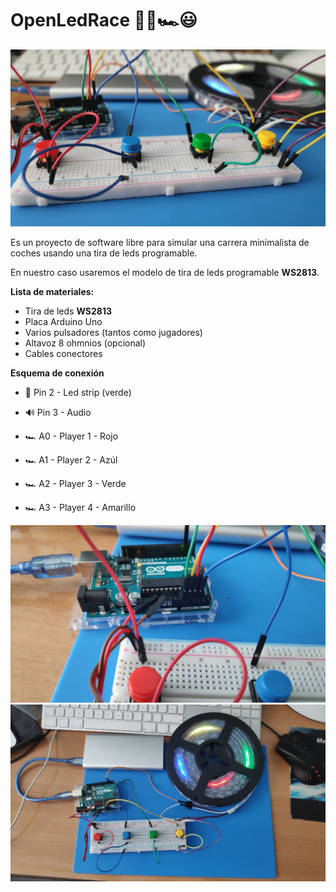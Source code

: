 # OpenLedRace 🤖🌈🏎😃

![Schematics](https://github.com/javimostoles/openledrace/blob/master/images/schematics_001.jpeg)

Es un proyecto de software libre para simular una carrera minimalista de coches usando una tira de leds programable. 

En nuestro caso usaremos el modelo de tira de leds programable **WS2813**.

**Lista de materiales:**

* Tira de leds  **WS2813**
* Placa Arduino Uno
* Varios pulsadores (tantos como jugadores)
* Altavoz 8 ohmnios (opcional)
* Cables conectores

**Esquema de conexión**

* 🌈 Pin 2 - Led strip (verde)
* 🔊 Pin 3 - Audio

* 🏎 A0 - Player 1 - Rojo
* 🏎 A1 - Player 2 - Azúl
* 🏎 A2 - Player 3 - Verde
* 🏎 A3 - Player 4 - Amarillo

![Schematics](https://github.com/javimostoles/openledrace/blob/master/images/schematics_002.jpeg)
![Schematics](https://github.com/javimostoles/openledrace/blob/master/images/schematics_003.jpeg)


